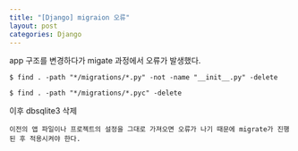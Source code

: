 ```yaml
---
title: "[Django] migraion 오류"
layout: post
categories: Django
--- 
```



app 구조를 변경하다가 migate 과정에서 오류가 발생했다.

```terminal 
$ find . -path "*/migrations/*.py" -not -name "__init__.py" -delete
```
```terminal
$ find . -path "*/migrations/*.pyc" -delete
```
이후 dbsqlite3 삭제

`이전의 앱 파일이나 프로젝트의 설정을 그대로 가져오면 오류가 나기 때문에 migrate가 진행된 후 적용시켜야 한다.`




